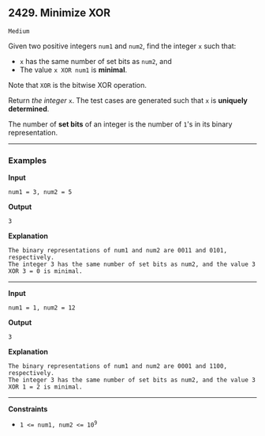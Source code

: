 ## 2429. Minimize XOR

`Medium`

Given two positive integers <code>num1</code> and <code>num2</code>, find the integer <code>x</code> such that:

<ul>
<li><code>x</code> has the same number of set bits as <code>num2</code>, and</li>
<li>The value <code>x XOR num1</code> is <strong>minimal</strong>.</li>
</ul>

Note that <code>XOR</code> is the bitwise XOR operation.

Return <em>the integer </em><code>x</code>. The test cases are generated such that <code>x</code> is <strong>uniquely determined</strong>.

The number of <strong>set bits</strong> of an integer is the number of <code>1</code>'s in its binary representation.

---

### Examples


**Input**
```
num1 = 3, num2 = 5
```

**Output**
```
3
```

**Explanation**
```
The binary representations of num1 and num2 are 0011 and 0101, respectively.
The integer 3 has the same number of set bits as num2, and the value 3 XOR 3 = 0 is minimal.
```

---

**Input**
```
num1 = 1, num2 = 12
```

**Output**
```
3
```

**Explanation**
```
The binary representations of num1 and num2 are 0001 and 1100, respectively.
The integer 3 has the same number of set bits as num2, and the value 3 XOR 1 = 2 is minimal.
```

---


**Constraints**

<ul>
<li><code>1 &lt;= num1, num2 &lt;= 10<sup>9</sup></code></li>
</ul>
